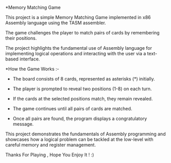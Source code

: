 *Memory Matching Game

This project is a simple Memory Matching Game implemented in x86 Assembly language using the TASM assembler. 

The game challenges the player to match pairs of cards by remembering their positions. 

The project highlights the fundamental use of Assembly language for implementing logical operations and interacting with the user via a text-based interface.

*How the Game Works :-

- The board consists of 8 cards, represented as asterisks (*) initially.
  
- The player is prompted to reveal two positions (1-8) on each turn.
  
- If the cards at the selected positions match, they remain revealed.
  
- The game continues until all pairs of cards are matched.
  
- Once all pairs are found, the program displays a congratulatory message.

This project demonstrates the fundamentals of Assembly programming and showcases how a logical problem can be tackled at the low-level with careful memory and register management.

Thanks For Playing , Hope You Enjoy It ! :)
